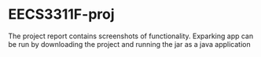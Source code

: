 # EECS3311F-proj
The project report contains screenshots of functionality.
Exparking app can be run by downloading the project and running the jar as a java application

